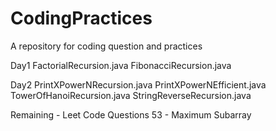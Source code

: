 # CodingPractices
A repository for coding question and practices

Day1
FactorialRecursion.java
FibonacciRecursion.java

Day2
PrintXPowerNRecursion.java
PrintXPowerNEfficient.java
TowerOfHanoiRecursion.java
StringReverseRecursion.java

Remaining - Leet Code Questions
53 - Maximum Subarray
